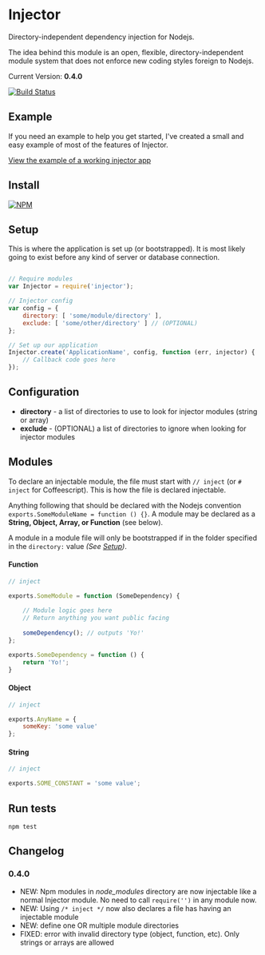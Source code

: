# Injector

Directory-independent dependency injection for Nodejs.

The idea behind this module is an open, flexible, directory-independent module system that does not enforce new coding styles foreign to Nodejs.

Current Version: **0.4.0**

[![Build Status](https://travis-ci.org/scottcorgan/Injector.png)](https://travis-ci.org/scottcorgan/Injector)

## Example

If you need an example to help you get started, I've created a small and easy example of most of the features of Injector.

[View the example of a working injector app](https://github.com/scottcorgan/Injector/tree/master/example)

## Install

[![NPM](https://nodei.co/npm/injector.png)](https://nodei.co/npm/injector/)

## Setup

This is where the application is set up (or bootstrapped). It is most likely going to exist before any kind of server or database connection.

```javascript

// Require modules
var Injector = require('injector');

// Injector config
var config = {
    directory: [ 'some/module/directory' ],
    exclude: [ 'some/other/directory' ] // (OPTIONAL)
};

// Set up our application
Injector.create('ApplicationName', config, function (err, injector) {
    // Callback code goes here
});
```

## Configuration

* **directory** - a list of directories to use to look for injector modules (string or array)
* **exclude** - (OPTIONAL) a list of directories to ignore when looking for injector modules

## Modules

To declare an injectable module, the file must start with `// inject` (or ` # inject ` for Coffeescript). This is how the file is declared injectable.

Anything following that should be declared with the Nodejs convention `exports.SomeModuleName = function () {}`. A module may be declared as a **String, Object, Array, or Function** (see below).

A module in a module file will only be bootstrapped if in the folder specified in the ` directory: ` value *(See [Setup](https://github.com/scottcorgan/Injector/blob/master/README.md#setup))*.

#### Function

```javascript
// inject

exports.SomeModule = function (SomeDependency) {
    
    // Module logic goes here
    // Return anything you want public facing
    
    someDependency(); // outputs 'Yo!'
};

exports.SomeDependency = function () {
    return 'Yo!';
}
```

#### Object

```javascript
// inject

exports.AnyName = {
    someKey: 'some value'
};
```

#### String

```javascript
// inject

exports.SOME_CONSTANT = 'some value';
```

## Run tests

```
npm test
```

## Changelog

### 0.4.0
* NEW: Npm modules in *node_modules* directory are now injectable like a normal Injector module. No need to call ` require('') ` in any module now.
* NEW: Using ` /* inject */ ` now also declares a file has having an injectable module
* NEW: define one OR multiple module directories
* FIXED: error with invalid directory type (object, function, etc). Only strings or arrays are allowed
